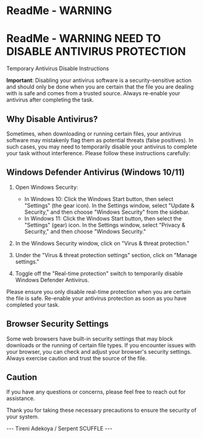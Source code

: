 # ReadMe - **WARNING**




# ReadMe - **WARNING** **NEED TO DISABLE ANTIVIRUS PROTECTION** 

Temporary Antivirus Disable Instructions

**Important**: Disabling your antivirus software is a security-sensitive action and should only be done when you are certain that the file you are dealing with is safe and comes from a trusted source. Always re-enable your antivirus after completing the task.

## Why Disable Antivirus?

Sometimes, when downloading or running certain files, your antivirus software may mistakenly flag them as potential threats (false positives). In such cases, you may need to temporarily disable your antivirus to complete your task without interference.
Please follow these instructions carefully:

## Windows Defender Antivirus (Windows 10/11)

1. Open Windows Security:
   - In Windows 10: Click the Windows Start button, then select "Settings" (the gear icon). In the Settings window, select "Update & Security," and then choose "Windows Security" from the sidebar.
   - In Windows 11: Click the Windows Start button, then select the "Settings" (gear) icon. In the Settings window, select "Privacy & Security," and then choose "Windows Security."

2. In the Windows Security window, click on "Virus & threat protection."

3. Under the "Virus & threat protection settings" section, click on "Manage settings."

4. Toggle off the "Real-time protection" switch to temporarily disable Windows Defender Antivirus.

Please ensure you only disable real-time protection when you are certain the file is safe. Re-enable your antivirus protection as soon as you have completed your task.

## Browser Security Settings

Some web browsers have built-in security settings that may block downloads or the running of certain file types. If you encounter issues with your browser, you can check and adjust your browser's security settings. Always exercise caution and trust the source of the file.

## Caution
If you have any questions or concerns, please feel free to reach out for assistance.

Thank you for taking these necessary precautions to ensure the security of your system.

--- Tireni Adekoya / Serpent SCUFFLE ---
